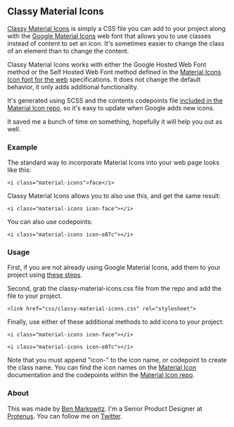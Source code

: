 ## Classy Material Icons

[Classy Material Icons](https://github.com/bpmarkowitz/classy-material-icons) is simply a CSS file you can add to your project along with the [Google Material Icons](https://design.google.com/icons/) web font that allows you to use classes instead of content to set an icon. It's sometimes easier to change the class of an element than to change the content.

Classy Material Icons works with either the Google Hosted Web Font method or the Self Hosted Web Font method defined in the [Material Icons Icon font for the web](http://google.github.io/material-design-icons/#icon-font-for-the-web) specifications. It does not change the default behavior, it only adds additional functionality.

It's generated using SCSS and the contents codepoints file [included in the Material Icon repo](https://github.com/google/material-design-icons/blob/master/iconfont/codepoints), so it's easy to update when Google adds new icons. 

It saved me a bunch of time on something, hopefully it will help you out as well.

### Example

The standard way to incorporate Material Icons into your web page looks like this:

`<i class="material-icons">face</i>`

Classy Material Icons allows you to also use this, and get the same result:

`<i class="material-icons icon-face"></i>`

You can also use codepoints:

`<i class="material-icons icon-e87c"></i>`

### Usage

First, if you are not already using Google Material Icons, add them to your project using [these steps](http://google.github.io/material-design-icons/#icon-font-for-the-web).

Second, grab the classy-material-icons.css file from the repo and add the file to your project.

`<link href="css/classy-material-icons.css" rel="stylesheet">`

Finally, use either of these additional methods to add icons to your project:

`<i class="material-icons icon-face"></i>`

`<i class="material-icons icon-e87c"></i>`

Note that you must append "icon-" to the icon name, or codepoint to create the class name. You can find the icon names on the [Material Icon](https://design.google.com/icons/) documentation and the codepoints within the [Material Icon repo](https://github.com/google/material-design-icons/blob/master/iconfont/codepoints).

### About

This was made by [Ben Markowitz](http://www.benmarkowitz.com). I'm a Senior Product Designer at [Protenus](http://www.protenus.com). You can follow me on [Twitter](http://www.twitter.com/bpmarkowitz).
